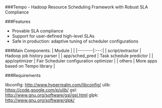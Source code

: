 ###Tempo - Hadoop Resource Scheduling Framework with Robust SLA Compliance

###Features
* Provable SLA compliance
* Support for user-defined high-level SLAs
* Safe in production: adaptive tuning of scheduler configurations

###Main Components:
| Module | |
|--------|:---:|
| script/extractor | Hadoop job history parser |
| app/sched_pred | Task schedule predictor |
| app/optimizer | Fair Scheduler configuration optimizer |
| others | More apps based on Tempo library |

###Requirements

libconfig: http://www.hyperrealm.com/libconfig/
ulib: https://code.google.com/p/ulib/
gsl: http://www.gnu.org/software/gsl/gsl.html
glpk: http://www.gnu.org/software/glpk/
